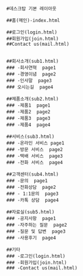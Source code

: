 	#데스크탑 기본 레이아웃

	##홈(메인)-index.html

	##로그인(login.html)			
	##회원가입(join.html)			
	##Contact us(mail.html)


	##회사소개(sub1.html)
	### -회사연혁  page1
	### -경영이념  page2
	### -인사말  page3
	### 오시는길  page4

	##제품소개(sub2.html)
	### -제품1  page1
	### -제품2  page2
	### -제품3  page3
	### -제품4  page4

	##서비스(sub3.html)	
	### -온라인 서비스 page1
	### -방문 서비스  page2
	### -택배 서비스  page3
	### -전화 서비스  page4

	##고객센터(sub4.html)
	### -문의  page1
	### -전화상담  page2
	### - 1:1문의  page3
	### -카톡 상담  page4

	##자료실(sub5.html)
	### -공지사항  page1
	### -자주하는 질문  page2
	### -질문 및 답변  page3
	### -사용후기  page4

	##기타
	### -로그인(login.html)
	### -회원가입(join.html)
	### -Contact us(mail.html)